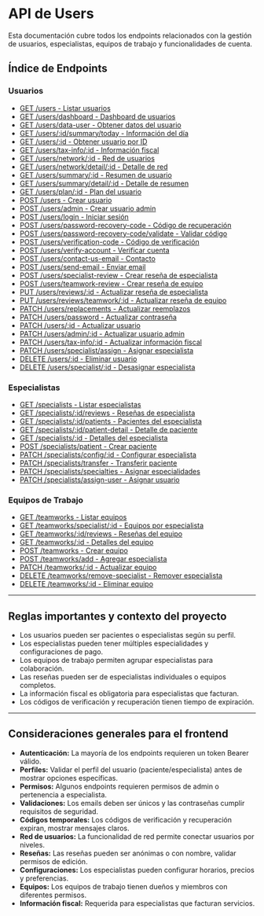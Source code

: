 # API de Users

Esta documentación cubre todos los endpoints relacionados con la gestión de usuarios, especialistas, equipos de trabajo y funcionalidades de cuenta.

## Índice de Endpoints

### Usuarios
- [GET /users - Listar usuarios](./users-list.md)
- [GET /users/dashboard - Dashboard de usuarios](./users-dashboard.md)
- [GET /users/data-user - Obtener datos del usuario](./users-data-user.md)
- [GET /users/:id/summary/today - Información del día](./users-summary-today.md)
- [GET /users/:id - Obtener usuario por ID](./users-get.md)
- [GET /users/tax-info/:id - Información fiscal](./users-tax-info.md)
- [GET /users/network/:id - Red de usuarios](./users-network.md)
- [GET /users/network/detail/:id - Detalle de red](./users-network-detail.md)
- [GET /users/summary/:id - Resumen de usuario](./users-summary.md)
- [GET /users/summary/detail/:id - Detalle de resumen](./users-summary-detail.md)
- [GET /users/plan/:id - Plan del usuario](./users-plan.md)
- [POST /users - Crear usuario](./users-create.md)
- [POST /users/admin - Crear usuario admin](./users-create-admin.md)
- [POST /users/login - Iniciar sesión](./users-login.md)
- [POST /users/password-recovery-code - Código de recuperación](./users-password-recovery-code.md)
- [POST /users/password-recovery-code/validate - Validar código](./users-password-recovery-validate.md)
- [POST /users/verification-code - Código de verificación](./users-verification-code.md)
- [POST /users/verify-account - Verificar cuenta](./users-verify-account.md)
- [POST /users/contact-us-email - Contacto](./users-contact-us.md)
- [POST /users/send-email - Enviar email](./users-send-email.md)
- [POST /users/specialist-review - Crear reseña de especialista](./users-specialist-review.md)
- [POST /users/teamwork-review - Crear reseña de equipo](./users-teamwork-review.md)
- [PUT /users/reviews/:id - Actualizar reseña de especialista](./users-update-specialist-review.md)
- [PUT /users/reviews/teamwork/:id - Actualizar reseña de equipo](./users-update-teamwork-review.md)
- [PATCH /users/replacements - Actualizar reemplazos](./users-replacements.md)
- [PATCH /users/password - Actualizar contraseña](./users-password.md)
- [PATCH /users/:id - Actualizar usuario](./users-update.md)
- [PATCH /users/admin/:id - Actualizar usuario admin](./users-update-admin.md)
- [PATCH /users/tax-info/:id - Actualizar información fiscal](./users-tax-info-update.md)
- [PATCH /users/specialist/assign - Asignar especialista](./users-assign-specialist.md)
- [DELETE /users/:id - Eliminar usuario](./users-delete.md)
- [DELETE /users/specialist/:id - Desasignar especialista](./users-unassign-specialist.md)

### Especialistas
- [GET /specialists - Listar especialistas](./specialists-list.md)
- [GET /specialists/:id/reviews - Reseñas de especialista](./specialists-reviews.md)
- [GET /specialists/:id/patients - Pacientes del especialista](./specialists-patients.md)
- [GET /specialists/:id/patient-detail - Detalle de paciente](./specialists-patient-detail.md)
- [GET /specialists/:id - Detalles del especialista](./specialists-get.md)
- [POST /specialists/patient - Crear paciente](./specialists-create-patient.md)
- [PATCH /specialists/config/:id - Configurar especialista](./specialists-config.md)
- [PATCH /specialists/transfer - Transferir paciente](./specialists-transfer.md)
- [PATCH /specialists/specialties - Asignar especialidades](./specialists-specialties.md)
- [PATCH /specialists/assign-user - Asignar usuario](./specialists-assign-user.md)

### Equipos de Trabajo
- [GET /teamworks - Listar equipos](./teamworks-list.md)
- [GET /teamworks/specialist/:id - Equipos por especialista](./teamworks-by-specialist.md)
- [GET /teamworks/:id/reviews - Reseñas del equipo](./teamworks-reviews.md)
- [GET /teamworks/:id - Detalles del equipo](./teamworks-get.md)
- [POST /teamworks - Crear equipo](./teamworks-create.md)
- [POST /teamworks/add - Agregar especialista](./teamworks-add-specialist.md)
- [PATCH /teamworks/:id - Actualizar equipo](./teamworks-update.md)
- [DELETE /teamworks/remove-specialist - Remover especialista](./teamworks-remove-specialist.md)
- [DELETE /teamworks/:id - Eliminar equipo](./teamworks-delete.md)

---

## Reglas importantes y contexto del proyecto

- Los usuarios pueden ser pacientes o especialistas según su perfil.
- Los especialistas pueden tener múltiples especialidades y configuraciones de pago.
- Los equipos de trabajo permiten agrupar especialistas para colaboración.
- Las reseñas pueden ser de especialistas individuales o equipos completos.
- La información fiscal es obligatoria para especialistas que facturan.
- Los códigos de verificación y recuperación tienen tiempo de expiración.

---

## Consideraciones generales para el frontend

- **Autenticación:** La mayoría de los endpoints requieren un token Bearer válido.
- **Perfiles:** Validar el perfil del usuario (paciente/especialista) antes de mostrar opciones específicas.
- **Permisos:** Algunos endpoints requieren permisos de admin o pertenencia a especialista.
- **Validaciones:** Los emails deben ser únicos y las contraseñas cumplir requisitos de seguridad.
- **Códigos temporales:** Los códigos de verificación y recuperación expiran, mostrar mensajes claros.
- **Red de usuarios:** La funcionalidad de red permite conectar usuarios por niveles.
- **Reseñas:** Las reseñas pueden ser anónimas o con nombre, validar permisos de edición.
- **Configuraciones:** Los especialistas pueden configurar horarios, precios y preferencias.
- **Equipos:** Los equipos de trabajo tienen dueños y miembros con diferentes permisos.
- **Información fiscal:** Requerida para especialistas que facturan servicios. 